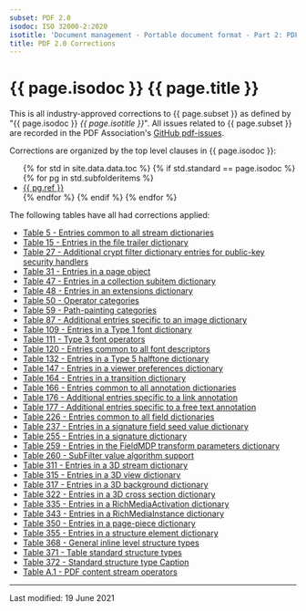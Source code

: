 ```yaml
---
subset: PDF 2.0
isodoc: ISO 32000-2:2020
isotitle: 'Document management - Portable document format - Part 2: PDF 2.0'
title: PDF 2.0 Corrections
---
```


<h1>{{ page.isodoc }} {{ page.title }}</h1>

<p>
This is all industry-approved corrections to {{ page.subset }} as defined by "{{ page.isodoc }} <i>{{ page.isotitle }}</i>".
All issues related to {{ page.subset }} are recorded in the PDF Association's <a href="https://github.com/pdf-association/pdf-issues" target="_blank">GitHub pdf-issues</a>.
</p>

<p>Corrections are organized by the top level clauses in {{ page.isodoc }}:</p>

<ul>
    {% for std in site.data.data.toc %}
         {% if std.standard == page.isodoc %}
            {% for pg in std.subfolderitems %}
            <li><a href="{{ pg.url }}" target="github">{{ pg.ref }}</a></li>
           {% endfor %}
        {% endif %}
    {% endfor %}
</ul>

<p>The following tables have all had corrections applied:</p>
<ul>
<li><a href="clause07.html#Table5">Table 5 - Entries common to all stream dictionaries</a></li>
<li><a href="clause07.html#Table15">Table 15 - Entries in the file trailer dictionary</a></li>
<li><a href="clause07.html#Table27">Table 27 - Additional crypt filter dictionary entries for public-key security handlers</a></li>
<li><a href="clause07.html#Table31">Table 31 - Entries in a page object</a></li>
<li><a href="clause07.html#Table47">Table 47 - Entries in a collection subitem dictionary</a></li>
<li><a href="clause07.html#Table48">Table 48 - Entries in an extensions dictionary</a></li>
<li><a href="clause08.html#Table50">Table 50 - Operator categories</a></li>
<li><a href="clause08.html#Table59">Table 59 - Path-painting categories</a></li>
<li><a href="clause08.html#Table87">Table 87 - Additional entries specific to an image dictionary</a></li>
<li><a href="clause09.html#Table109">Table 109 - Entries in a Type 1 font dictionary</a></li>
<li><a href="clause09.html#Table111">Table 111 - Type 3 font operators</a></li>
<li><a href="clause09.html#Table120">Table 120 - Entries common to all font descriptors</a></li>
<li><a href="clause10.html#Table132">Table 132 - Entries in a Type 5 halftone dictionary</a></li>
<li><a href="clause12.html#Table147">Table 147 - Entries in a viewer preferences dictionary</a></li>
<li><a href="clause12.html#Table164">Table 164 - Entries in a transition dictionary</a></li>
<li><a href="clause12.html#Table166">Table 166 - Entries common to all annotation dictionaries</a></li>
<li><a href="clause12.html#Table176">Table 176 - Additional entries specific to a link annotation</a></li>
<li><a href="clause12.html#Table177">Table 177 - Additional entries specific to a free text annotation</a></li>
<li><a href="clause12.html#Table226">Table 226 - Entries common to all field dictionaries</a></li>
<li><a href="clause12.html#Table237">Table 237 - Entries in a signature field seed value dictionary</a></li>
<li><a href="clause12.html#Table255">Table 255 - Entries in a signature dictionary</a></li>
<li><a href="clause12.html#Table259">Table 259 - Entries in the FieldMDP transform parameters dictionary</a></li>
<li><a href="clause12.html#Table260">Table 260 - SubFilter value algorithm support</a></li>
<li><a href="clause13.html#Table311">Table 311 - Entries in a 3D stream dictionary</a></li>
<li><a href="clause13.html#Table315">Table 315 - Entries in a 3D view dictionary</a></li>
<li><a href="clause13.html#Table317">Table 317 - Entries in a 3D background dictionary</a></li>
<li><a href="clause13.html#Table322">Table 322 - Entries in a 3D cross section dictionary</a></li>
<li><a href="clause13.html#Table335">Table 335 - Entries in a RichMediaActivation dictionary</a></li>
<li><a href="clause13.html#Table343">Table 343 - Entries in a RichMediaInstance dictionary</a></li>
<li><a href="clause14.html#Table350">Table 350 - Entries in a page-piece dictionary</a></li>
<li><a href="clause14.html#Table355">Table 355 - Entries in a structure element dictionary</a></li>
<li><a href="clause14.html#Table368">Table 368 - General inline level structure types</a></li>
<li><a href="clause14.html#Table371">Table 371 - Table standard structure types</a></li>
<li><a href="clause14.html#Table372">Table 372 - Standard structure type Caption</a></li>
<li><a href="clauseAnnexA.html#TableA.1">Table A.1 - PDF content stream operators</a></li>
</ul>

<hr>
<p class="footnote">Last modified: 19 June 2021</p>
